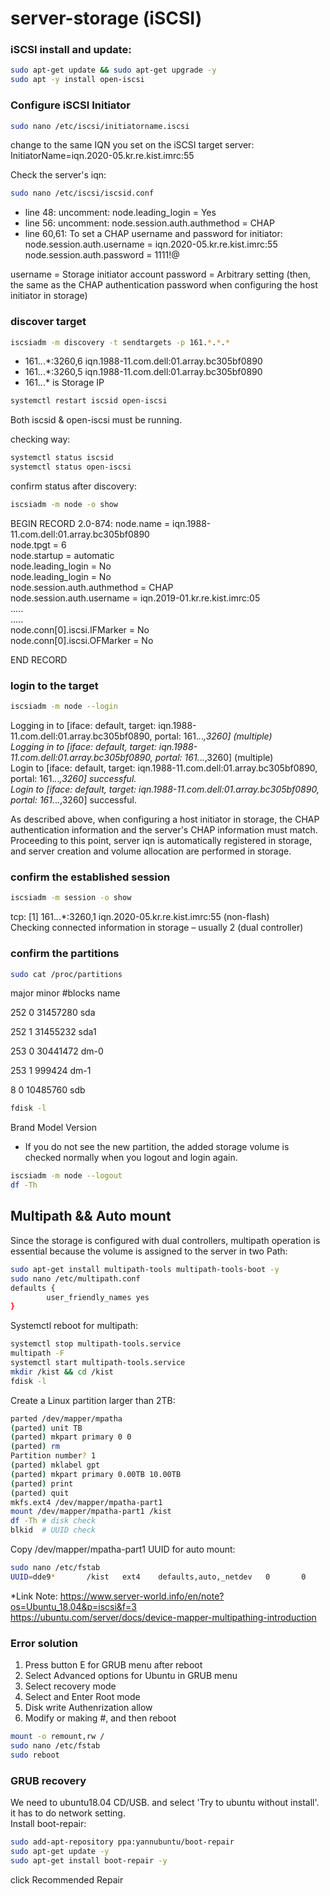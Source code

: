 # server-storage (iSCSI)

### iSCSI install and update:
```sh
sudo apt-get update && sudo apt-get upgrade -y
sudo apt -y install open-iscsi
```
### Configure iSCSI Initiator
 ```sh
sudo nano /etc/iscsi/initiatorname.iscsi
```
change to the same IQN you set on the iSCSI target server:  
InitiatorName=iqn.2020-05.kr.re.kist.imrc:55  

Check the server's iqn:
```sh
sudo nano /etc/iscsi/iscsid.conf
```
- line 48: uncomment: node.leading_login = Yes  
- line 56: uncomment: node.session.auth.authmethod = CHAP  
- line 60,61: To set a CHAP username and password for initiator:  
node.session.auth.username = iqn.2020-05.kr.re.kist.imrc:55  
node.session.auth.password = 1111!@  

username = Storage initiator account
password = Arbitrary setting (then, the same as the CHAP authentication password when configuring the host initiator in storage)

### discover target
```sh
iscsiadm -m discovery -t sendtargets -p 161.*.*.*
```
- 161.*.*.*:3260,6 iqn.1988-11.com.dell:01.array.bc305bf0890  
- 161.*.*.*:3260,5 iqn.1988-11.com.dell:01.array.bc305bf0890  
- 161.*.*.* is Storage IP
```sh
systemctl restart iscsid open-iscsi
```
Both iscsid & open-iscsi must be running.

checking way:
```sh
systemctl status iscsid
systemctl status open-iscsi
```

confirm status after discovery:
```sh
iscsiadm -m node -o show
```
BEGIN RECORD 2.0-874:
node.name = iqn.1988-11.com.dell:01.array.bc305bf0890  
node.tpgt = 6  
node.startup = automatic  
node.leading_login = No  
node.leading_login = No  
node.session.auth.authmethod = CHAP  
node.session.auth.username = iqn.2019-01.kr.re.kist.imrc:05  
.....  
.....  
node.conn[0].iscsi.IFMarker = No  
node.conn[0].iscsi.OFMarker = No  

END RECORD  

### login to the target
```sh
iscsiadm -m node --login
```
Logging in to [iface: default, target: iqn.1988-11.com.dell:01.array.bc305bf0890, portal: 161.*.*.*,3260] (multiple)  
Logging in to [iface: default, target: iqn.1988-11.com.dell:01.array.bc305bf0890, portal: 161.*.*.*,3260] (multiple)  
Login to [iface: default, target: iqn.1988-11.com.dell:01.array.bc305bf0890, portal: 161.*.*.*,3260] successful.  
Login to [iface: default, target: iqn.1988-11.com.dell:01.array.bc305bf0890, portal: 161.*.*.*,3260] successful.  

As described above, when configuring a host initiator in storage, the CHAP authentication information and the server's CHAP information must match. Proceeding to this point, server iqn is automatically registered in storage, and server creation and volume allocation are performed in storage.  

### confirm the established session
```sh
iscsiadm -m session -o show
```
 tcp: [1] 161.*.*.*:3260,1 iqn.2020-05.kr.re.kist.imrc:55 (non-flash)  
Checking connected information in storage – usually 2 (dual controller)

### confirm the partitions
```sh
sudo cat /proc/partitions
```
major minor  #blocks  name

252        0   31457280 sda

252        1   31455232 sda1

253        0   30441472 dm-0

253        1     999424 dm-1

   8        0   10485760 sdb

```sh
fdisk -l
```
Brand	Model	Version  
- If you do not see the new partition, the added storage volume is checked normally when you logout and login again.

```sh
iscsiadm -m node --logout
df -Th
```

## Multipath && Auto mount
Since the storage is configured with dual controllers, multipath operation is essential because the volume is assigned to the server in two Path:
```sh
sudo apt-get install multipath-tools multipath-tools-boot -y
sudo nano /etc/multipath.conf
defaults {
        user_friendly_names yes
}
```
Systemctl reboot for multipath:
```sh
systemctl stop multipath-tools.service
multipath -F
systemctl start multipath-tools.service
mkdir /kist && cd /kist
fdisk -l
```
Create a Linux partition larger than 2TB:
```sh
parted /dev/mapper/mpatha
(parted) unit TB
(parted) mkpart primary 0 0
(parted) rm
Partition number? 1
(parted) mklabel gpt
(parted) mkpart primary 0.00TB 10.00TB
(parted) print
(parted) quit
mkfs.ext4 /dev/mapper/mpatha-part1
mount /dev/mapper/mpatha-part1 /kist
df -Th # disk check
blkid  # UUID check
```
Copy /dev/mapper/mpatha-part1 UUID for auto mount:  
```sh
sudo nano /etc/fstab
UUID=dde9*       /kist   ext4    defaults,auto,_netdev   0       0
```

*Link Note:
https://www.server-world.info/en/note?os=Ubuntu_18.04&p=iscsi&f=3  
https://ubuntu.com/server/docs/device-mapper-multipathing-introduction  


### Error solution

1. Press button E for GRUB menu after reboot
2. Select Advanced options for Ubuntu in GRUB menu
3. Select recovery mode 
4. Select and Enter Root mode
5. Disk write Authenrization allow 
6. Modify or making #, and then reboot
```sh
mount -o remount,rw /
sudo nano /etc/fstab
sudo reboot
```
### GRUB recovery
We need to ubuntu18.04 CD/USB. and select 'Try to ubuntu without install'. it has to do network setting.  
Install boot-repair:
```sh
sudo add-apt-repository ppa:yannubuntu/boot-repair
sudo apt-get update -y
sudo apt-get install boot-repair -y
```
click Recommended Repair
